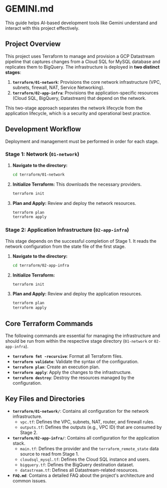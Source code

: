 # GEMINI.md

This guide helps AI-based development tools like Gemini understand and interact with this project effectively.

## Project Overview

This project uses Terraform to manage and provision a GCP Datastream pipeline that captures changes from a Cloud SQL for MySQL database and replicates them to BigQuery. The infrastructure is deployed in **two distinct stages**:

1.  **`terraform/01-network`**: Provisions the core network infrastructure (VPC, subnets, firewall, NAT, Service Networking).
2.  **`terraform/02-app-infra`**: Provisions the application-specific resources (Cloud SQL, BigQuery, Datastream) that depend on the network.

This two-stage approach separates the network lifecycle from the application lifecycle, which is a security and operational best practice.

## Development Workflow

Deployment and management must be performed in order for each stage.

### Stage 1: Network (`01-network`)

1.  **Navigate to the directory:**
    ```bash
    cd terraform/01-network
    ```
2.  **Initialize Terraform:**
    This downloads the necessary providers.
    ```bash
    terraform init
    ```
3.  **Plan and Apply:**
    Review and deploy the network resources.
    ```bash
    terraform plan
    terraform apply
    ```

### Stage 2: Application Infrastructure (`02-app-infra`)

This stage depends on the successful completion of Stage 1. It reads the network configuration from the state file of the first stage.

1.  **Navigate to the directory:**
    ```bash
    cd terraform/02-app-infra
    ```
2.  **Initialize Terraform:**
    ```bash
    terraform init
    ```
3.  **Plan and Apply:**
    Review and deploy the application resources.
    ```bash
    terraform plan
    terraform apply
    ```

## Core Terraform Commands

The following commands are essential for managing the infrastructure and should be run from within the respective stage directory (`01-network` or `02-app-infra`).

*   **`terraform fmt -recursive`**: Format all Terraform files.
*   **`terraform validate`**: Validate the syntax of the configuration.
*   **`terraform plan`**: Create an execution plan.
*   **`terraform apply`**: Apply the changes to the infrastructure.
*   **`terraform destroy`**: Destroy the resources managed by the configuration.

## Key Files and Directories

*   **`terraform/01-network/`**: Contains all configuration for the network infrastructure.
    *   `vpc.tf`: Defines the VPC, subnets, NAT, router, and firewall rules.
    *   `outputs.tf`: Defines the outputs (e.g., VPC ID) that are consumed by Stage 2.
*   **`terraform/02-app-infra/`**: Contains all configuration for the application stack.
    *   `main.tf`: Defines the provider and the `terraform_remote_state` data source to read from Stage 1.
    *   `cloudsql_mysql.tf`: Defines the Cloud SQL instance and users.
    *   `bigquery.tf`: Defines the BigQuery destination dataset.
    *   `datastream.tf`: Defines all Datastream-related resources.
*   **`FAQ.md`**: Contains a detailed FAQ about the project's architecture and common issues.